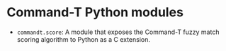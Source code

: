 # Command-T Python modules

- `commandt.score`: A module that exposes the Command-T fuzzy match scoring algorithm to Python as a C extension.
